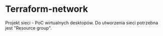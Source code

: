 # Terraform-network
Projekt sieci - PoC wirtualnych desktopów.
Do utworzenia sieci potrzebna jest "Resource group".
